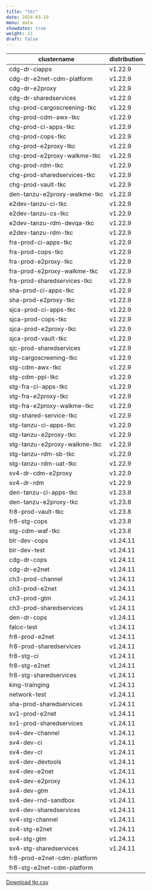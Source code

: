 ```yaml
---
title: "tkr"
date: 2024-03-19
menu: data
showdates: true
weight: 11
draft: false
---
```

<!--more-->
| clustername                  | distribution |
| ---------------------------- | ------------ |
| cdg-dr-ciapps                | v1.22.9      |
| cdg-dr-e2net-cdm-platform    | v1.22.9      |
| cdg-dr-e2proxy               | v1.22.9      |
| cdg-dr-sharedservices        | v1.22.9      |
| chg-prod-cargoscreening-tkc  | v1.22.9      |
| chg-prod-cdm-awx-tkc         | v1.22.9      |
| chg-prod-ci-apps-tkc         | v1.22.9      |
| chg-prod-cops-tkc            | v1.22.9      |
| chg-prod-e2proxy-tkc         | v1.22.9      |
| chg-prod-e2proxy-walkme-tkc  | v1.22.9      |
| chg-prod-rdm-tkc             | v1.22.9      |
| chg-prod-sharedservices-tkc  | v1.22.9      |
| chg-prod-vault-tkc           | v1.22.9      |
| den-tanzu-e2proxy-walkme-tkc | v1.22.9      |
| e2dev-tanzu-ci-tkc           | v1.22.9      |
| e2dev-tanzu-cs-tkc           | v1.22.9      |
| e2dev-tanzu-rdm-devqa-tkc    | v1.22.9      |
| e2dev-tanzu-rdm-tkc          | v1.22.9      |
| fra-prod-ci-apps-tkc         | v1.22.9      |
| fra-prod-cops-tkc            | v1.22.9      |
| fra-prod-e2proxy-tkc         | v1.22.9      |
| fra-prod-e2proxy-walkme-tkc  | v1.22.9      |
| fra-prod-sharedservices-tkc  | v1.22.9      |
| sha-prod-ci-apps-tkc         | v1.22.9      |
| sha-prod-e2proxy-tkc         | v1.22.9      |
| sjca-prod-ci-apps-tkc        | v1.22.9      |
| sjca-prod-cops-tkc           | v1.22.9      |
| sjca-prod-e2proxy-tkc        | v1.22.9      |
| sjca-prod-vault-tkc          | v1.22.9      |
| sjc-prod-sharedservices      | v1.22.9      |
| stg-cargoscreening-tkc       | v1.22.9      |
| stg-cdm-awx-tkc              | v1.22.9      |
| stg-cdm-ppi-tkc              | v1.22.9      |
| stg-fra-ci-apps-tkc          | v1.22.9      |
| stg-fra-e2proxy-tkc          | v1.22.9      |
| stg-fra-e2proxy-walkme-tkc   | v1.22.9      |
| stg-shared-service-tkc       | v1.22.9      |
| stg-tanzu-ci-apps-tkc        | v1.22.9      |
| stg-tanzu-e2proxy-tkc        | v1.22.9      |
| stg-tanzu-e2proxy-walkme-tkc | v1.22.9      |
| stg-tanzu-rdm-sb-tkc         | v1.22.9      |
| stg-tanzu-rdm-uat-tkc        | v1.22.9      |
| sv4-dr-cdm-e2proxy           | v1.22.9      |
| sv4-dr-rdm                   | v1.22.9      |
| den-tanzu-ci-apps-tkc        | v1.23.8      |
| den-tanzu-e2proxy-tkc        | v1.23.8      |
| fr8-prod-vault-tkc           | v1.23.8      |
| fr8-stg-cops                 | v1.23.8      |
| stg-cdm-waf-tkc              | v1.23.8      |
| blr-dev-cops                 | v1.24.11     |
| blr-dev-test                 | v1.24.11     |
| cdg-dr-cops                  | v1.24.11     |
| cdg-dr-e2net                 | v1.24.11     |
| ch3-prod-channel             | v1.24.11     |
| ch3-prod-e2net               | v1.24.11     |
| ch3-prod-gtm                 | v1.24.11     |
| ch3-prod-sharedservices      | v1.24.11     |
| den-dr-cops                  | v1.24.11     |
| falco-test                   | v1.24.11     |
| fr8-prod-e2net               | v1.24.11     |
| fr8-prod-sharedservices      | v1.24.11     |
| fr8-stg-ci                   | v1.24.11     |
| fr8-stg-e2net                | v1.24.11     |
| fr8-stg-sharedservices       | v1.24.11     |
| king-trainging               | v1.24.11     |
| network-test                 | v1.24.11     |
| sha-prod-sharedservices      | v1.24.11     |
| sv1-prod-e2net               | v1.24.11     |
| sv1-prod-sharedservices      | v1.24.11     |
| sv4-dev-channel              | v1.24.11     |
| sv4-dev-ci                   | v1.24.11     |
| sv4-dev-cl                   | v1.24.11     |
| sv4-dev-devtools             | v1.24.11     |
| sv4-dev-e2net                | v1.24.11     |
| sv4-dev-e2proxy              | v1.24.11     |
| sv4-dev-gtm                  | v1.24.11     |
| sv4-dev-rnd-sandbox          | v1.24.11     |
| sv4-dev-sharedservices       | v1.24.11     |
| sv4-stg-channel              | v1.24.11     |
| sv4-stg-e2net                | v1.24.11     |
| sv4-stg-gtm                  | v1.24.11     |
| sv4-stg-sharedservices       | v1.24.11     |
| fr8-prod-e2net-cdm-platform  |              |
| fr8-stg-e2net-cdm-platform   |              |
[Download tkr.csv](/csv/tkr.csv)
